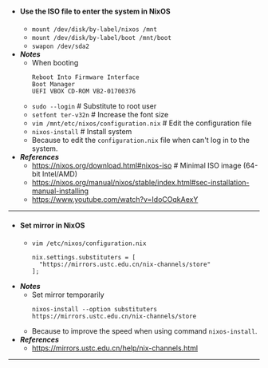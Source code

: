 - #### Use the ISO file to enter the system in NixOS
    - `mount /dev/disk/by-label/nixos /mnt`
    - `mount /dev/disk/by-label/boot /mnt/boot`
    - `swapon /dev/sda2`
- ***Notes***
    - When booting
      ```
      Reboot Into Firmware Interface
      Boot Manager
      UEFI VBOX CD-ROM VB2-01700376
      ```
    - `sudo --login` # Substitute to root user
    - `setfont ter-v32n` # Increase the font size
    - `vim /mnt/etc/nixos/configuration.nix` # Edit the configuration file
    - `nixos-install` # Install system
    - Because to edit the `configuration.nix` file when can't log in to the system.
- ***References***
    - https://nixos.org/download.html#nixos-iso # Minimal ISO image (64-bit Intel/AMD)
    - https://nixos.org/manual/nixos/stable/index.html#sec-installation-manual-installing
    - https://www.youtube.com/watch?v=IdoCOqkAexY
- ---
- #### Set mirror in NixOS
    - `vim /etc/nixos/configuration.nix`
      ```
      nix.settings.substituters = [
        "https://mirrors.ustc.edu.cn/nix-channels/store"
      ];
      ```
- ***Notes***
    - Set mirror temporarily
      ```
      nixos-install --option substituters https://mirrors.ustc.edu.cn/nix-channels/store
      ```
    - Because to improve the speed when using command `nixos-install`.
- ***References***
    - https://mirrors.ustc.edu.cn/help/nix-channels.html
- ---
